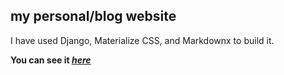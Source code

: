## my personal/blog website 
I have used Django, Materialize CSS, and Markdownx to build it.

**You can see it *[here](https://pouriamoradpour.pythonanywhere.com/)***
